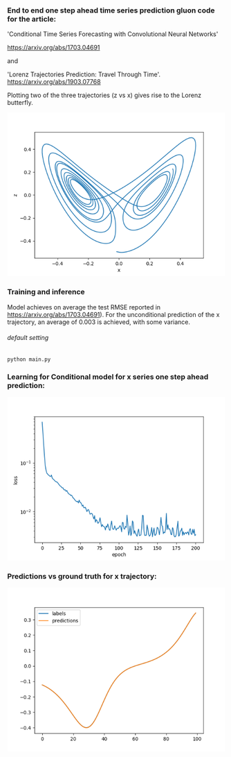 ### End to end one step ahead time series prediction gluon code for the article:

'Conditional Time Series Forecasting with Convolutional Neural Networks'

https://arxiv.org/abs/1703.04691

and

'Lorenz Trajectories Prediction: Travel Through Time'.
https://arxiv.org/abs/1903.07768

Plotting two of the three trajectories (z vs x) gives rise to the Lorenz butterfly.

![Lorenz_butterfly](assets/butterfly.png)

### Training and inference

Model achieves on average the test RMSE reported in https://arxiv.org/abs/1703.04691). For the unconditional prediction
of the x trajectory, an average of 0.003 is achieved, with some variance.

###### default setting
```
python main.py
``` 

### Learning for Conditional model for x series one step ahead prediction:

![losses_cw](assets/train_loss.png)

### Predictions vs ground truth for x trajectory:

![preds_cwn](assets/predsx_cw.png)
